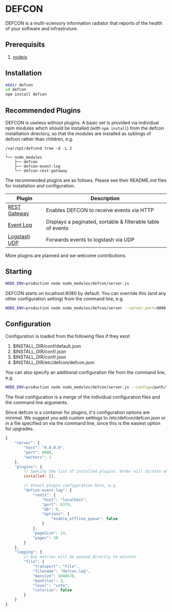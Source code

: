 # DEFCON
DEFCON is a multi-scensory information radiator that reports of the health of your software and infrastruture. 

## Prerequisits
1. [nodejs](http://nodejs.org)

## Installation
```bash
mkdir defcon
cd defcon
npm install defcon
```

## Recommended Plugins
DEFCON is useless without plugins. A basic set is provided via individual npm modules which should be installed (with ```npm install```) from the defcon installiation directory, so that the modules are installed as syblings of defcon rather than children, e.g.

```
/var/opt/defcon$ tree -d -L 2
.
└── node_modules
    ├── defcon
    ├── defcon-event-log
    └── defcon-rest-gateway
```
The recommended plugins are as follows. Please see their README.md files for installation and configuration.

| Plugin | Description |
|--------|-------------|
| [REST Gateway](http://github.com/acuminous/defcon-rest-gateway) | Enables DEFCON to receive events via HTTP |
| [Event Log](http://github.com/acuminous/defcon-event-log) | Displays a paginated, sortable & filterable table of events |
| [Logstash UDP](http://github.com/acuminous/defcon-logstash-udp) | Forwards events to logstash via UDP |

More plugins are planned and we welcome contributions.

## Starting
```bash
NODE_ENV=production node node_modules/defcon/server.js
```
DEFCON starts on localhost:8080 by default. You can override this (and any other configuration setting) from the command line, e.g.

```bash
NODE_ENV=production node node_modules/defcon/server --server.port=9090
```

## Configuration
Configuration is loaded from the following files if they exist

1. $INSTALL_DIR/conf/default.json
1. $INSTALL_DIR/conf/<environment>.json
1. $INSTALL_DIR/conf/<hostname>.json
1. $INSTALL_DIR/etc/defcon/defcon.json

You can also specify an additional configuration file from the command line, e.g. 
```bash
NODE_ENV=production node node_modules/defcon/server.js --config=/path/to/config.json
```
The final configuration is a merge of the individual configuration files and the command line arguments.

Since defcon is a container for plugins, it's configuration options are minimal. We suggest you add custom settings to /etc/defcon/defcon.json or in a file specified on via the command line, since this is the easiest 
option for upgrades.

```js
{
    "server": {
        "host": "0.0.0.0",
        "port": 8080,
        "workers": 1
    },
    "plugins": {
        // Specify the list of installed plugins. Order will dictate where the plugins appear in the UI
        installed: [],

        // Insert plugin configuration here, e.g.
        "defcon-event-log": {
            "redis": {
                "host": "localhost",
                "port": 6379,
                "db": 0,
                "options": {
                    "enable_offline_queue": false
                }
            },
            "pageSize": 14,
            "pages": 10
        }
    },
    "logging": {
        // Any entries will be passed directly to winston
        "file": {
            "transport": "File",
            "filename": "defcon.log",
            "maxsize": 1048576,
            "maxFiles": 3,
            "level": "info",
            "colorize": false
        }
    }
}
```

